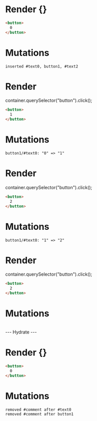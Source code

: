 # Render {}
```html
<button>
  0
</button>
```

# Mutations
```
inserted #text0, button1, #text2
```


# Render 
container.querySelector("button").click();

```html
<button>
  1
</button>
```

# Mutations
```
button1/#text0: "0" => "1"
```


# Render 
container.querySelector("button").click();

```html
<button>
  2
</button>
```

# Mutations
```
button1/#text0: "1" => "2"
```


# Render 
container.querySelector("button").click();

```html
<button>
  2
</button>
```

# Mutations
```

```


--- Hydrate ---
# Render {}
```html
<button>
  0
</button>
```

# Mutations
```
removed #comment after #text0
removed #comment after button1
```